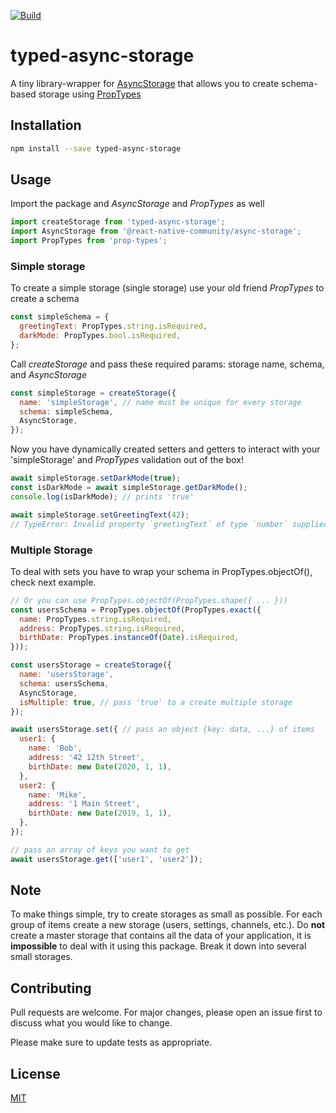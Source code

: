 [![Build](https://img.shields.io/github/workflow/status/artxty/typed-async-storage/Node.js%20CI?style=flat-square)](https://github.com/artxty/typed-async-storage/actions?query=workflow%3A%22Node.js+CI%22)

# typed-async-storage

A tiny library-wrapper for [AsyncStorage](https://github.com/react-native-community/async-storage) that allows you to create schema-based storage using [PropTypes](https://www.npmjs.com/package/prop-types)

## Installation

```bash
npm install --save typed-async-storage
```

## Usage
Import the package and *AsyncStorage* and *PropTypes* as well
```js
import createStorage from 'typed-async-storage';
import AsyncStorage from '@react-native-community/async-storage';
import PropTypes from 'prop-types';
```

### Simple storage
To create a simple storage (single storage) use your old friend *PropTypes* to create a schema
```js
const simpleSchema = {
  greetingText: PropTypes.string.isRequired,
  darkMode: PropTypes.bool.isRequired,
};
```

Call *createStorage* and pass these required params: storage name, schema, and *AsyncStorage*
```js
const simpleStorage = createStorage({
  name: 'simpleStorage', // name must be unique for every storage
  schema: simpleSchema,
  AsyncStorage,
});
```

Now you have dynamically created setters and getters to interact with your 'simpleStorage' and *PropTypes* validation out of the box!
```js
await simpleStorage.setDarkMode(true);
const isDarkMode = await simpleStorage.getDarkMode();
console.log(isDarkMode); // prints 'true'

await simpleStorage.setGreetingText(42);
// TypeError: Invalid property `greetingText` of type `number` supplied to `simpleStorage`, expected `string`.
```

### Multiple Storage
To deal with sets you have to wrap your schema in PropTypes.objectOf(), check next example.
```js
// Or you can use PropTypes.objectOf(PropTypes.shape({ ... }))
const usersSchema = PropTypes.objectOf(PropTypes.exact({
  name: PropTypes.string.isRequired,
  address: PropTypes.string.isRequired,
  birthDate: PropTypes.instanceOf(Date).isRequired,
}));

const usersStorage = createStorage({
  name: 'usersStorage',
  schema: usersSchema,
  AsyncStorage,
  isMultiple: true, // pass 'true' to a create multiple storage
});

await usersStorage.set({ // pass an object {key: data, ...} of items
  user1: {
    name: 'Bob',
    address: '42 12th Street',
    birthDate: new Date(2020, 1, 1),
  },
  user2: {
    name: 'Mike',
    address: '1 Main Street',
    birthDate: new Date(2019, 1, 1),
  },
});

// pass an array of keys you want to get
await usersStorage.get(['user1', 'user2']);

```

## Note
To make things simple, try to create storages as small as possible. For each group of items create a new storage (users, settings, channels, etc.). Do **not** create a master storage that contains all the data of your application, it is **impossible** to deal with it using this package. Break it down into several small storages.

## Contributing
Pull requests are welcome. For major changes, please open an issue first to discuss what you would like to change.

Please make sure to update tests as appropriate.

## License
[MIT](https://choosealicense.com/licenses/mit/)
